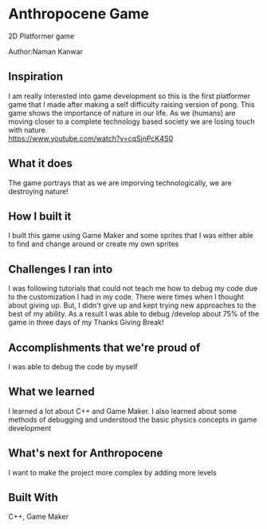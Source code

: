 # Anthropocene Game
2D Platformer game 

Author:Naman Kanwar
## Inspiration
I am really interested into game development so this is the first platformer game that I made after making a self difficulty raising version of pong. This game shows the importance of nature in our life. As we (humans) are moving closer to a complete technology based society we are losing touch with nature.  
https://www.youtube.com/watch?v=cqSjnPcK4S0
## What it does
The game portrays that as we are imporving technologically, we are destroying nature!

## How I built it
I built this game using Game Maker and some sprites that I was either able to find and change around or create my own sprites

## Challenges I ran into
I was following tutorials that could not teach me how to debug my code due to the customization I had in my code. There were times when I thought about giving up. But, I didn't give up and kept trying new approaches to the best of my ability. As a result I was able to debug /develop about 75% of the game in three days of my Thanks Giving Break!      
  
## Accomplishments that we're proud of
I was able to debug the code by myself 

## What we learned
I learned a lot about C++ and Game Maker. I also learned about some methods of debugging and understood the basic physics concepts in game development   

## What's next for Anthropocene
I want to make the project more complex by adding more levels 

## Built With
C++, Game Maker
